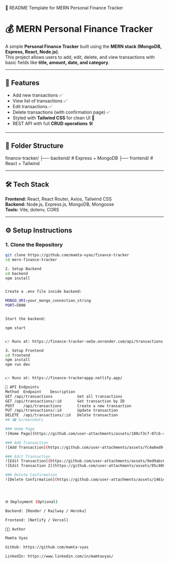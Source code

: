 📌 README Template for MERN Personal Finance Tracker

# 💰 MERN Personal Finance Tracker

A simple **Personal Finance Tracker** built using the **MERN stack (MongoDB, Express, React, Node.js)**.  
This project allows users to add, edit, delete, and view transactions with basic fields like **title, amount, date, and category**.  

---

## 🚀 Features
- Add new transactions ✅
- View list of transactions ✅
- Edit transactions ✅
- Delete transactions (with confirmation page) ✅
- Styled with **Tailwind CSS** for clean UI 🎨
- REST API with full **CRUD operations** 🛠️

---

## 📂 Folder Structure


finance-tracker/
├── backend/ # Express + MongoDB
├── frontend/ # React + Tailwind


---

## 🛠️ Tech Stack
**Frontend:** React, React Router, Axios, Tailwind CSS  
**Backend:** Node.js, Express.js, MongoDB, Mongoose  
**Tools:** Vite, dotenv, CORS  

---

## ⚙️ Setup Instructions

### 1. Clone the Repository
```bash
git clone https://github.com/mamta-vyas/finance-tracker
cd mern-finance-tracker

2. Setup Backend
cd backend
npm install


Create a .env file inside backend:

MONGO_URI=your_mongo_connection_string
PORT=5000


Start the backend:

npm start


👉 Runs at: https://finance-tracker-oe5e.onrender.com/api/transactions

3. Setup Frontend
cd frontend
npm install
npm run dev


👉 Runs at: https://finance-trackerappp.netlify.app/

🔗 API Endpoints
Method	Endpoint	Description
GET	/api/transactions	        Get all transactions
GET	/api/transactions/:id	    Get transaction by ID
POST	/api/transactions	    Create a new transaction
PUT	/api/transactions/:id	    Update transaction
DELETE	/api/transactions/:id	Delete transaction
## 🖼️ Screenshots

### Home Page
![Home Page](https://github.com/user-attachments/assets/180cf3c7-07c6-49ac-8e81-7596e57b897e)

### Add Transaction
![Add Transaction](https://github.com/user-attachments/assets/fc4a6ed9-5c90-42c6-b6a8-f0b9c2a6d949)

### Edit Transaction
![Edit Transaction](https://github.com/user-attachments/assets/9ed9abc6-596d-4a67-8699-153ef896fe09)  
![Edit Transaction 2](https://github.com/user-attachments/assets/95c40041-1558-439e-9709-23278dc48b14)

### Delete Confirmation
![Delete Confirmation](https://github.com/user-attachments/assets/1461c6fa-0dec-44c3-ade2-eb557fad470d)




🌐 Deployment (Optional)

Backend: [Render / Railway / Heroku]

Frontend: [Netlify / Vercel]

👩‍💻 Author

Mamta Vyas

GitHub: https://github.com/mamta-vyas

LinkedIn: https://www.linkedin.com/in/mamtavyas/
